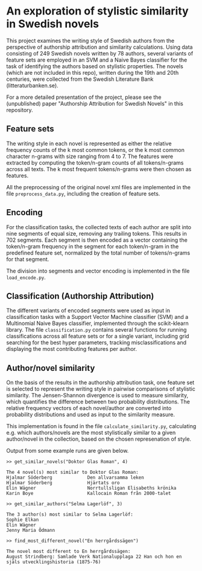 # An exploration of stylistic similarity in Swedish novels

This project examines the writing style of Swedish authors from the perspective of authorship attribution and similarity calculations. Using data consisting of 249 Swedish novels written by 78 authors, several variants of feature sets are employed in an SVM and a Naive Bayes classifier for the task of identifying the authors based on stylistic properties. The novels (which are not included in this repo), written during the 19th and 20th centuries, were collected from the Swedish Literature Bank (litteraturbanken.se). 

For a more detailed presentation of the project, please see the (unpublished) paper "Authorship Attribution for Swedish Novels" in this repository. 

## Feature sets
The writing style in each novel is represented as either the relative frequency counts of the k most common tokens, or the k most common character n-grams with size ranging from 4 to 7. The features were extracted by computing the token/n-gram counts of all tokens/n-grams across all texts. The k most frequent tokens/n-grams were then chosen as features.

All the preprocessing of the original novel xml files are implemented in the file ``preprocess_data.py``, including the creation of feature sets. 

## Encoding
For the classification tasks, the collected texts of each author are split into nine segments of equal size, removing any trailing tokens. This results in 702 segments. Each segment is then encoded as a vector containing the token/n-gram frequency in the segment for each token/n-gram in the predefined feature set, normalized by the total number of tokens/n-grams for that segment. 

The division into segments and vector encoding is implemented in the file ``load_encode.py``.

## Classification (Authorship Attribution)
The different variants of encoded segments were used as input in classification tasks with a Support Vector Machine classifier (SVM) and a Multinomial Naive Bayes classifier, implemented through the scikit-klearn library. The file ``classification.py`` contains several functions for running classifications across all feature sets or for a single variant, including grid searching for the best hyper parameters, tracking misclassifications and displaying the most contributing features per author. 

## Author/novel similarity
On the basis of the results in the authorship attribution task, one feature set is selected to represent the writing style in pairwise comparisons of stylistic similarity. The Jensen-Shannon divergence is used to measure similarity, which quantifies the difference between two probability distributions. The relative frequency vectors of each novel/author are converted into probability distributions and used as input to the similarity measure.

This implementation is found in the file ``calculate_similarity.py``, calculating e.g. which authors/novels are the most stylistically similar to a given author/novel in the collection, based on the chosen represenation of style. 

Output from some example runs are given below. 

```
>> get_similar_novels("Doktor Glas Roman", 4)

The 4 novel(s) most similar to Doktor Glas Roman:
Hjalmar Söderberg             Den allvarsamma leken
Hjalmar Söderberg             Hjärtats oro
Elin Wägner                   Norrtullsligan Elisabeths krönika       
Karin Boye                    Kallocain Roman från 2000-talet
```

```
>> get_similar_authors("Selma Lagerlöf", 3)

The 3 author(s) most similar to Selma Lagerlöf:
Sophie Elkan
Elin Wägner
Jenny Maria Ödmann
```
```
>> find_most_different_novel("En herrgårdssägen")

The novel most different to En herrgårdssägen:
August Strindberg: Samlade Verk Nationalupplaga 22 Han och hon en själs utvecklingshistoria (1875-76)
```
